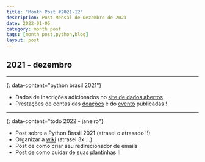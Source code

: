 ```yaml
---
title: "Month Post #2021-12"
description: Post Mensal de Dezembro de 2021
date: 2022-01-06
category: month post
tags: [month post,python,blog]
layout: post
---
```


## 2021 - dezembro

---
{: data-content="python brasil 2021"}

* Dados de inscrições adicionados no [site de dados abertos](https://pythonbrasil.pybropendata.app/)
* Prestações de contas das [doações](https://2021.pythonbrasil.org.br/doacoes) e do [evento](https://2021.pythonbrasil.org.br/prestacao-contas) publicadas ! 

---
{: data-content="todo 2022 - janeiro"}

* Post sobre a Python Brasil 2021 (atrasei o atrasado !!)
* Organizar a [wiki](/wiki) (atrasei 3x ...)
* Post de como criar seu redirecionador de emails
* Post de como cuidar de suas plantinhas !!

